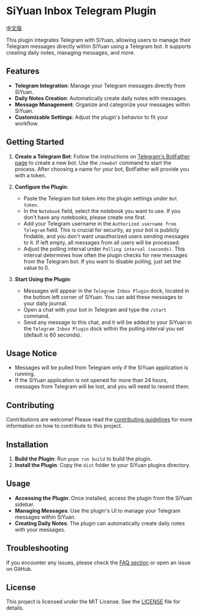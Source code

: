 # SiYuan Inbox Telegram Plugin

[中文版](./README_zh_CN.md)

This plugin integrates Telegram with SiYuan, allowing users to manage their Telegram messages directly within SiYuan using a Telegram bot. It supports creating daily notes, managing messages, and more.

## Features

- **Telegram Integration**: Manage your Telegram messages directly from SiYuan.
- **Daily Notes Creation**: Automatically create daily notes with messages.
- **Message Management**: Organize and categorize your messages within SiYuan.
- **Customizable Settings**: Adjust the plugin's behavior to fit your workflow.

## Getting Started

1. **Create a Telegram Bot**: Follow the instructions on [Telegram's BotFather page](https://core.telegram.org/bots#3-how-do-i-create-a-bot) to create a new bot. Use the `/newbot` command to start the process. After choosing a name for your bot, BotFather will provide you with a token.

2. **Configure the Plugin**:
   - Paste the Telegram bot token into the plugin settings under `Bot token`.
   - In the `Notebook` field, select the notebook you want to use. If you don't have any notebooks, please create one first.
   - Add your Telegram username in the `Authorized username from Telegram` field. This is crucial for security, as your bot is publicly findable, and you don't want unauthorized users sending messages to it. If left empty, all messages from all users will be processed.
   - Adjust the polling interval under `Polling interval (seconds)`. This interval determines how often the plugin checks for new messages from the Telegram bot. If you want to disable polling, just set the value to 0.

3. **Start Using the Plugin**:
   - Messages will appear in the `Telegram Inbox Plugin` dock, located in the bottom left corner of SiYuan. You can add these messages to your daily journal.
   - Open a chat with your bot in Telegram and type the `/start` command.
   - Send any message to this chat, and it will be added to your SiYuan in the `Telegram Inbox Plugin` dock within the polling interval you set (default is 60 seconds).

## Usage Notice

- Messages will be pulled from Telegram only if the SiYuan application is running.
- If the SiYuan application is not opened for more than 24 hours, messages from Telegram will be lost, and you will need to resend them.

## Contributing

Contributions are welcome! Please read the [contributing guidelines](CONTRIBUTING.md) for more information on how to contribute to this project.

## Installation

1. **Build the Plugin**: Run `pnpm run build` to build the plugin.
2. **Install the Plugin**: Copy the `dist` folder to your SiYuan plugins directory.

## Usage

- **Accessing the Plugin**: Once installed, access the plugin from the SiYuan sidebar.
- **Managing Messages**: Use the plugin's UI to manage your Telegram messages within SiYuan.
- **Creating Daily Notes**: The plugin can automatically create daily notes with your messages.

## Troubleshooting

If you encounter any issues, please check the [FAQ section](FAQ.md) or open an issue on GitHub.

## License

This project is licensed under the MIT License. See the [LICENSE](LICENSE) file for details.